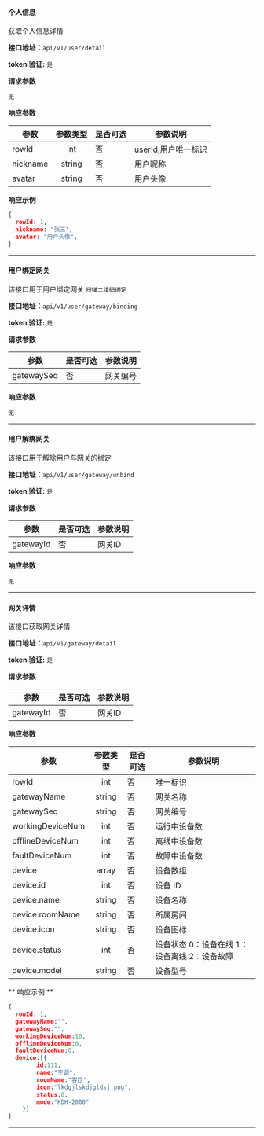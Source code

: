 #### 个人信息
获取个人信息详情

**接口地址：**`api/v1/user/detail`

**token 验证:**  `是`

**请求参数**

`无`

**响应参数**

| 参数     | 参数类型 | 是否可选 | 参数说明            |
| ---      | :---:    | ----     | ---                 |
| rowId    | int      | 否       | userId,用户唯一标识 |
| nickname | string   | 否       | 用户昵称            |
| avatar   | string   | 否       | 用户头像            |


**响应示例**
```json
{
  rowId: 1,
  nickname: "张三",
  avatar: "用户头像",
}
```
---

#### 用户绑定网关
该接口用于用户绑定网关 `扫描二维码绑定`

**接口地址：**`api/v1/user/gateway/binding`

**token 验证:**  `是`

**请求参数**

|    参数    | 是否可选 | 参数说明 |
|------------|----------|----------|
| gatewaySeq | 否       | 网关编号 |

**响应参数**

`无`

---

#### 用户解绑网关
该接口用于解除用户与网关的绑定

**接口地址：**`api/v1/user/gateway/unbind`

**token 验证:**  `是`

**请求参数**

|    参数    | 是否可选 | 参数说明 |
|------------|----------|----------|
| gatewayId | 否       | 网关ID |

**响应参数**

`无`

---


#### 网关详情
该接口获取网关详情

**接口地址：**`api/v1/gateway/detail`

**token 验证:**  `是`

**请求参数**

|    参数   | 是否可选 | 参数说明 |
|-----------|----------|----------|
| gatewayId | 否       | 网关ID |

**响应参数**

| 参数                 | 参数类型 | 是否可选 | 参数说明                                     |
| ---                  | :---:    | ----     | ---                                          |
| rowId                | int      | 否       | 唯一标识                             |
| gatewayName          | string   | 否       | 网关名称                                     |
| gatewaySeq           | string   | 否       | 网关编号                                     |
| workingDeviceNum     | int      | 否       | 运行中设备数                                 |
| offlineDeviceNum     | int      | 否       | 离线中设备数                                 |
| faultDeviceNum       | int      | 否       | 故障中设备数                                 |
| device               | array    | 否       | 设备数组                                 |
| device.id            | int      | 否       | 设备 ID                                      |
| device.name          | string   | 否       | 设备名称                                     |
| device.roomName      | string   | 否       | 所属房间                                     |
| device.icon          | string   | 否       | 设备图标                                     |
| device.status        | int      | 否       | 设备状态 0：设备在线 1：设备离线 2：设备故障 |
| device.model         | string   | 否       | 设备型号                                     |


** 响应示例 **

``` json
{
  rowId: 1,
  gatewayName:"",
  gatewaySeq:"",
  workingDeviceNum:10,
  offlineDeviceNum:0,
  faultDeviceNum:0,
  device:[{
        id:111,
        name:"空调",
        roomName:"客厅",
        icon:"lkdgjlskdjgldsj.png",
        status:0,
        mode:"KDH-2000"
    }]
}
```
---
